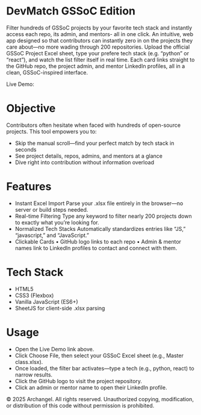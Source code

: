 # DevMatch GSSoC Edition
Filter hundreds of GSSoC projects by your favorite tech stack and instantly access each repo, its admin, and mentors- all in one click.
An intuitive, web app designed so that contributors can instantly zero in on the  projects they care about—no more wading through 200 repositories. Upload the official GSSoC Project Excel sheet, type your prefere tech stack (e.g. “python” or “react”), and watch the list filter itself in real time. Each card links straight to the GitHub repo, the project admin, and mentor LinkedIn profiles, all in a clean, GSSoC-inspired interface.

Live Demo: 

# Objective
Contributors often hesitate when faced with hundreds of open-source projects. This tool empowers you to:
- Skip the manual scroll—find your perfect match by tech stack in seconds
- See project details, repos, admins, and mentors at a glance
- Dive right into contribution without information overload

# Features
- Instant Excel Import
Parse your .xlsx file entirely in the browser—no server or build steps needed.
- Real-time Filtering
Type any keyword to filter nearly 200 projects down to exactly what you’re looking for.
- Normalized Tech Stacks
Automatically standardizes entries like “JS,” “javascript,” and “JavaScript.”
- Clickable Cards
• GitHub logo links to each repo
• Admin & mentor names link to LinkedIn profiles to contact and connect with them.

# Tech Stack
- HTML5
- CSS3 (Flexbox)
- Vanilla JavaScript (ES6+)
- SheetJS for client-side .xlsx parsing

# Usage
- Open the Live Demo link above.
- Click Choose File, then select your GSSoC Excel sheet (e.g., Master class.xlsx).
- Once loaded, the filter bar activates—type a tech (e.g., python, react) to narrow results.
- Click the GitHub logo to visit the project repository.
- Click an admin or mentor name to open their LinkedIn profile.



© 2025 Archangel. All rights reserved. Unauthorized copying, modification, or distribution of this code without permission is prohibited.

